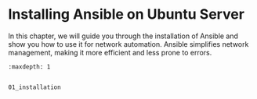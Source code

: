 # Installing Ansible on Ubuntu Server

In this chapter, we will guide you through the installation of Ansible and show you how to use it for network automation. Ansible simplifies network management, making it more efficient and less prone to errors.



```{toctree}
:maxdepth: 1


01_installation
```
